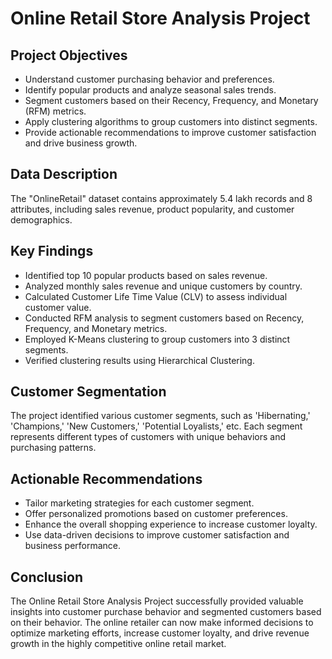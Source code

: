# Online Retail Store Analysis Project

## Project Objectives

- Understand customer purchasing behavior and preferences.
- Identify popular products and analyze seasonal sales trends.
- Segment customers based on their Recency, Frequency, and Monetary (RFM) metrics.
- Apply clustering algorithms to group customers into distinct segments.
- Provide actionable recommendations to improve customer satisfaction and drive business growth.

## Data Description

The "OnlineRetail" dataset contains approximately 5.4 lakh records and 8 attributes, including sales revenue, product popularity, and customer demographics.

## Key Findings

- Identified top 10 popular products based on sales revenue.
- Analyzed monthly sales revenue and unique customers by country.
- Calculated Customer Life Time Value (CLV) to assess individual customer value.
- Conducted RFM analysis to segment customers based on Recency, Frequency, and Monetary metrics.
- Employed K-Means clustering to group customers into 3 distinct segments.
- Verified clustering results using Hierarchical Clustering.

## Customer Segmentation

The project identified various customer segments, such as 'Hibernating,' 'Champions,' 'New Customers,' 'Potential Loyalists,' etc. Each segment represents different types of customers with unique behaviors and purchasing patterns.

## Actionable Recommendations

- Tailor marketing strategies for each customer segment.
- Offer personalized promotions based on customer preferences.
- Enhance the overall shopping experience to increase customer loyalty.
- Use data-driven decisions to improve customer satisfaction and business performance.

## Conclusion

The Online Retail Store Analysis Project successfully provided valuable insights into customer purchase behavior and segmented customers based on their behavior. The online retailer can now make informed decisions to optimize marketing efforts, increase customer loyalty, and drive revenue growth in the highly competitive online retail market.

